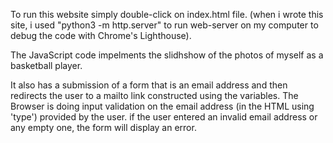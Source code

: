 To run this website simply double-click on index.html file.
(when i wrote this site, i used "python3 -m http.server" to run web-server on my computer to debug the code with Chrome's Lighthouse).

The JavaScript code impelments the slidhshow of the photos of myself as a basketball player.

It also has a submission of a form that is an email address and then redirects the user to a mailto link constructed using the variables.
The Browser is doing input validation on the email address (in the HTML using 'type') provided by the user. if the user entered an invalid 
email address or any empty one, the form will display an error. 
